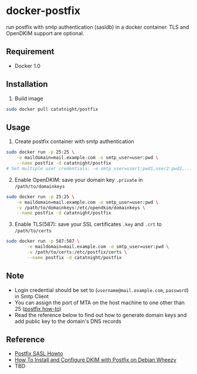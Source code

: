 # docker-postfix

run postfix with smtp authentication (sasldb) in a docker container.
TLS and OpenDKIM support are optional.

## Requirement
+ Docker 1.0

## Installation

1. Build image

```bash
sudo docker pull catatnight/postfix
```

## Usage

1. Create postfix container with smtp authentication

```bash
sudo docker run -p 25:25 \
    -e maildomain=mail.example.com -e smtp_user=user:pwd \
    --name postfix -d catatnight/postfix
# Set multiple user credentials: -e smtp_user=user1:pwd1,user2:pwd2,...,userN:pwdN
```

2. Enable OpenDKIM: save your domain key ```.private``` in ```/path/to/domainkeys```

```bash
sudo docker run -p 25:25 \
    -e maildomain=mail.example.com -e smtp_user=user:pwd \
    -v /path/to/domainkeys:/etc/opendkim/domainkeys \
    --name postfix -d catatnight/postfix
```

3. Enable TLS(587): save your SSL certificates ```.key``` and ```.crt``` to  ```/path/to/certs```

```bash
sudo docker run -p 587:587 \
        -e maildomain=mail.example.com -e smtp_user=user:pwd \
        -v /path/to/certs:/etc/postfix/certs \
        --name postfix -d catatnight/postfix
```

## Note

+ Login credential should be set to (`username@mail.example.com`, `password`) in Smtp Client
+ You can assign the port of MTA on the host machine to one other than 25 ([postfix how-to](http://www.postfix.org/MULTI_INSTANCE_README.html))
+ Read the reference below to find out how to generate domain keys and add public key to the domain's DNS records

## Reference

+ [Postfix SASL Howto](http://www.postfix.org/SASL_README.html)
+ [How To Install and Configure DKIM with Postfix on Debian Wheezy](https://www.digitalocean.com/community/articles/how-to-install-and-configure-dkim-with-postfix-on-debian-wheezy)
+ TBD
